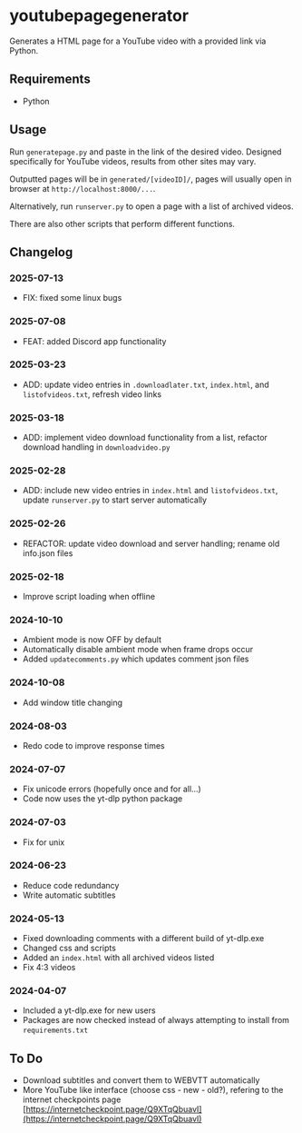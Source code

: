 # youtubepagegenerator

Generates a HTML page for a YouTube video with a provided link via Python.

## Requirements

- Python

## Usage

Run `generatepage.py`  and paste in the link of the desired video. Designed specifically for YouTube videos, results from other sites may vary.

Outputted pages will be in `generated/[videoID]/`, pages will usually open in browser at `http://localhost:8000/...`.

Alternatively, run `runserver.py` to open a page with a list of archived videos.

There are also other scripts that perform different functions.

## Changelog

### 2025-07-13

- FIX: fixed some linux bugs

### 2025-07-08

- FEAT: added Discord app functionality

### 2025-03-23

- ADD: update video entries in `.downloadlater.txt`, `index.html`, and `listofvideos.txt`, refresh video links

### 2025-03-18

- ADD: implement video download functionality from a list, refactor download handling in `downloadvideo.py`

### 2025-02-28

- ADD: include new video entries in `index.html` and `listofvideos.txt`, update `runserver.py` to start server automatically

### 2025-02-26

- REFACTOR: update video download and server handling; rename old info.json files

### 2025-02-18

- Improve script loading when offline

### 2024-10-10

- Ambient mode is now OFF by default
- Automatically disable ambient mode when frame drops occur
- Added `updatecomments.py` which updates comment json files

### 2024-10-08

- Add window title changing

### 2024-08-03

- Redo code to improve response times

### 2024-07-07

- Fix unicode errors (hopefully once and for all...)
- Code now uses the yt-dlp python package

### 2024-07-03

- Fix for unix

### 2024-06-23

- Reduce code redundancy
- Write automatic subtitles

### 2024-05-13

- Fixed downloading comments with a different build of yt-dlp.exe
- Changed css and scripts
- Added an `index.html` with all archived videos listed
- Fix 4:3 videos

### 2024-04-07

- Included a yt-dlp.exe for new users
- Packages are now checked instead of always attempting to install from `requirements.txt`

## To Do

- Download subtitles and convert them to WEBVTT automatically
- More YouTube like interface (choose css - new - old?), refering to the internet checkpoints page [https://internetcheckpoint.page/Q9XTqQbuavI](https://internetcheckpoint.page/Q9XTqQbuavI)

